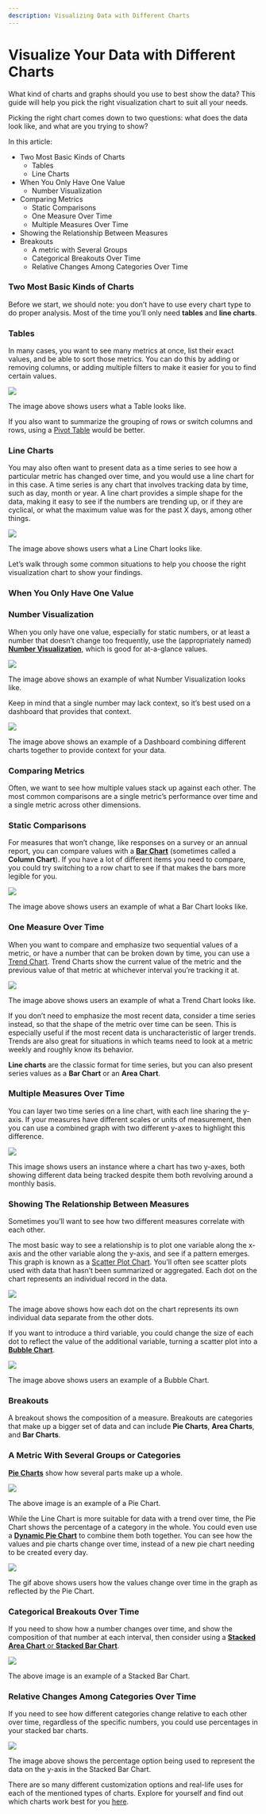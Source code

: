 ```yaml
---
description: Visualizing Data with Different Charts
---
```


# Visualize Your Data with Different Charts

What kind of charts and graphs should you use to best show the data? This guide will help you pick the right visualization chart to suit all your needs.

Picking the right chart comes down to two questions: what does the data look like, and what are you trying to show?

In this article:

* Two Most Basic Kinds of Charts
  * Tables
  * Line Charts
* When You Only Have One Value
  * Number Visualization
* Comparing Metrics
  * Static Comparisons
  * One Measure Over Time
  * Multiple Measures Over Time
* Showing the Relationship Between Measures
* Breakouts
  * A metric with Several Groups
  * Categorical Breakouts Over Time
  * Relative Changes Among Categories Over Time

### Two Most Basic Kinds of Charts <a href="#_4bertauy5vdo" id="_4bertauy5vdo"></a>

Before we start, we should note: you don’t have to use every chart type to do proper analysis. Most of the time you’ll only need **tables** and **line charts**.

### Tables <a href="#_effrp18ddy7a" id="_effrp18ddy7a"></a>

In many cases, you want to see many metrics at once, list their exact values, and be able to sort those metrics. You can do this by adding or removing columns, or adding multiple filters to make it easier for you to find certain values.&#x20;

![](<../../../.gitbook/assets/0 (9) (1)>)

The image above shows users what a Table looks like.

If you also want to summarize the grouping of rows or switch columns and rows, using a [Pivot Table](https://docs.footprint.network/getting-started/visualization/pivot-table) would be better.

### Line Charts <a href="#_r5y1ux7viix8" id="_r5y1ux7viix8"></a>

You may also often want to present data as a time series to see how a particular metric has changed over time, and you would use a line chart for in this case. A time series is any chart that involves tracking data by time, such as day, month or year. A line chart provides a simple shape for the data, making it easy to see if the numbers are trending up, or if they are cyclical, or what the maximum value was for the past X days, among other things.

![](<../../../.gitbook/assets/1 (1)>)

The image above shows users what a Line Chart looks like.

Let’s walk through some common situations to help you choose the right visualization chart to show your findings.

### When You Only Have One Value <a href="#_2seca5fsa4u4" id="_2seca5fsa4u4"></a>

### Number Visualization <a href="#_7gs7jvikph8x" id="_7gs7jvikph8x"></a>

When you only have one value, especially for static numbers, or at least a number that doesn’t change too frequently, use the (appropriately named) [**Number Visualization**](https://docs.footprint.network/getting-started/visualization/numbers-and-trend), which is good for at-a-glance values.&#x20;

![](<../../../.gitbook/assets/2 (3)>)

The image above shows an example of what Number Visualization looks like.

Keep in mind that a single number may lack context, so it’s best used on a dashboard that provides that context.

![](<../../../.gitbook/assets/3 (1)>)

The image above shows an example of a Dashboard combining different charts together to provide context for your data.

### Comparing Metrics <a href="#_u44r1e43rjl" id="_u44r1e43rjl"></a>

Often, we want to see how multiple values stack up against each other. The most common comparisons are a single metric’s performance over time and a single metric across other dimensions.

### Static Comparisons <a href="#_cvkcmv8fn7bz" id="_cvkcmv8fn7bz"></a>

For measures that won’t change, like responses on a survey or an annual report, you can compare values with a [**Bar Chart**](https://docs.footprint.network/getting-started/visualization/master-the-bar-chart-visualization) (sometimes called a **Column Chart**). If you have a lot of different items you need to compare, you could try switching to a row chart to see if that makes the bars more legible for you.

![](<../../../.gitbook/assets/4 (4)>)

The image above shows users an example of what a Bar Chart looks like.

### One Measure Over Time <a href="#_yd2prhw8r63s" id="_yd2prhw8r63s"></a>

When you want to compare and emphasize two sequential values of a metric, or have a number that can be broken down by time, you can use a [Trend Chart](https://docs.footprint.network/getting-started/visualization/numbers-and-trend). Trend Charts show the current value of the metric and the previous value of that metric at whichever interval you’re tracking it at.

![](<../../../.gitbook/assets/5 (7)>)

The image above shows users an example of what a Trend Chart looks like.

If you don’t need to emphasize the most recent data, consider a time series instead, so that the shape of the metric over time can be seen. This is especially useful if the most recent data is uncharacteristic of larger trends. Trends are also great for situations in which teams need to look at a metric weekly and roughly know its behavior.

**Line charts** are the classic format for time series, but you can also present series values as a **Bar Chart** or an **Area Chart**.

### Multiple Measures Over Time <a href="#_gjvk0yypyk19" id="_gjvk0yypyk19"></a>

You can layer two time series on a line chart, with each line sharing the y-axis. If your measures have different scales or units of measurement, then you can use a combined graph with two different y-axes to highlight this difference.

![](../../../.gitbook/assets/6)

This image shows users an instance where a chart has two y-axes, both showing different data being tracked despite them both revolving around a monthly basis.

### Showing The Relationship Between Measures <a href="#_sedo11oq6xbb" id="_sedo11oq6xbb"></a>

Sometimes you’ll want to see how two different measures correlate with each other.

The most basic way to see a relationship is to plot one variable along the x-axis and the other variable along the y-axis, and see if a pattern emerges. This graph is known as a [Scatter Plot Chart](https://docs.footprint.network/getting-started/visualization/scatter). You’ll often see scatter plots used with data that hasn’t been summarized or aggregated. Each dot on the chart represents an individual record in the data.

![](<../../../.gitbook/assets/7 (5) (1)>)

The image above shows how each dot on the chart represents its own individual data separate from the other dots.

If you want to introduce a third variable, you could change the size of each dot to reflect the value of the additional variable, turning a scatter plot into a [**Bubble Chart**](https://docs.footprint.network/getting-started/visualization/scatter).

![](<../../../.gitbook/assets/8 (4)>)

The image above shows users an example of a Bubble Chart.

### Breakouts <a href="#_jcecylmhu8ga" id="_jcecylmhu8ga"></a>

A breakout shows the composition of a measure. Breakouts are categories that make up a bigger set of data and can include **Pie Charts**, **Area Charts**, and **Bar Charts**.

### A Metric With Several Groups or Categories <a href="#_waa6b9yva6ry" id="_waa6b9yva6ry"></a>

[**Pie Charts**](https://docs.footprint.network/getting-started/visualization/pie) show how several parts make up a whole.&#x20;

![](<../../../.gitbook/assets/9 (3) (1)>)

The above image is an example of a Pie Chart.

While the Line Chart is more suitable for data with a trend over time, the Pie Chart shows the percentage of a category in the whole. You could even use a [**Dynamic Pie Chart**](https://docs.footprint.network/getting-started/visualization/dynamic-pie-chart) to combine them both together. You can see how the values and pie charts change over time, instead of a new pie chart needing to be created every day.

![](<../../../.gitbook/assets/10 (5) (1)>)

The gif above shows users how the values change over time in the graph as reflected by the Pie Chart.

### Categorical Breakouts Over Time <a href="#_vl0iaqgr3mo2" id="_vl0iaqgr3mo2"></a>

If you need to show how a number changes over time, and show the composition of that number at each interval, then consider using a [**Stacked Area Chart** or **Stacked Bar Chart**](https://docs.footprint.network/getting-started/visualization/area).

![](<../../../.gitbook/assets/11 (4) (1)>)

The above image is an example of a Stacked Bar Chart.

### Relative Changes Among Categories Over Time <a href="#_gcb69s1872ki" id="_gcb69s1872ki"></a>

If you need to see how different categories change relative to each other over time, regardless of the specific numbers, you could use percentages in your stacked bar charts.

![](<../../../.gitbook/assets/12 (3) (1)>)

The image above shows the percentage option being used to represent the data on the y-axis in the Stacked Bar Chart.

There are so many different customization options and real-life uses for each of the mentioned types of charts. Explore for yourself and find out which charts work best for you [here](https://www.footprint.network/dashboards).
